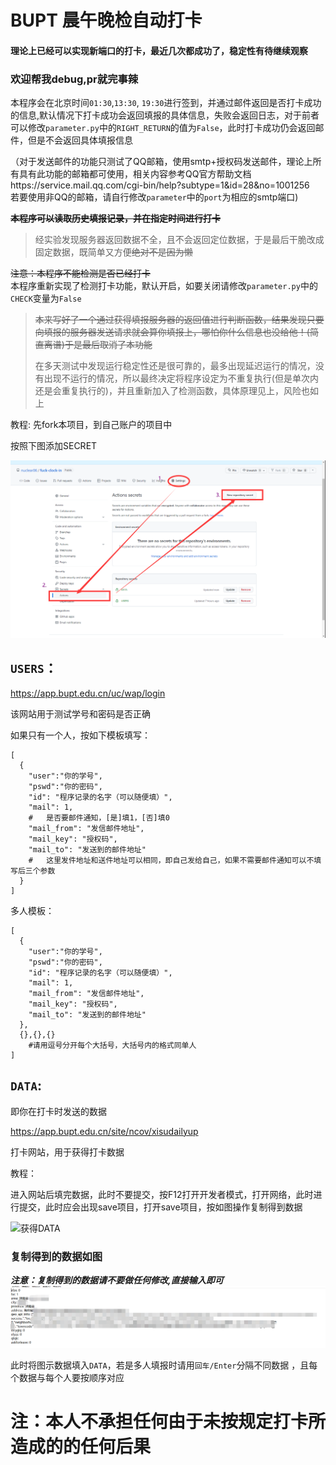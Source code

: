 # BUPT 晨午晚检自动打卡
#### 理论上已经可以实现新端口的打卡，最近几次都成功了，稳定性有待继续观察

### 欢迎帮我debug,pr就完事辣
本程序会在北京时间`01:30`,`13:30`, `19:30`进行签到，并通过邮件返回是否打卡成功的信息,默认情况下打卡成功会返回填报的具体信息，失败会返回日志，对于前者可以修改`parameter.py`中的`RIGHT_RETURN`的值为`False`，此时打卡成功仍会返回邮件，但是不会返回具体填报信息

（对于发送邮件的功能只测试了QQ邮箱，使用smtp+授权码发送邮件，理论上所有具有此功能的邮箱都可使用，相关内容参考QQ官方帮助文档https://service.mail.qq.com/cgi-bin/help?subtype=1&id=28&no=1001256 \
若要使用非QQ的邮箱，请自行修改`parameter`中的`port`为相应的smtp端口)

​			~~**本程序可以读取历史填报记录，并在指定时间进行打卡**~~

> 经实验发现服务器返回数据不全，且不会返回定位数据，于是最后干脆改成固定数据，既简单又方便~~绝对不是因为懒~~


~~注意：本程序不能检测是否已经打卡~~   
本程序重新实现了检测打卡功能，默认开启，如要关闭请修改`parameter.py`中的`CHECK`变量为`False`

> ~~本来写好了一个通过获得填报服务器的返回值进行判断函数，结果发现只要向填报的服务器发送请求就会算你填报上，哪怕你什么信息也没给他！(简直离谱)于是最后取消了本功能~~
>
>  在多天测试中发现运行稳定性还是很可靠的，最多出现延迟运行的情况，没有出现不运行的情况，所以最终决定将程序设定为不重复执行(但是单次内还是会重复执行的)，并且重新加入了检测函数，具体原理见上，风险也如上



教程:
先fork本项目，到自己账户的项目中

按照下图添加SECRET

![添加secret](images/添加secret.png)



## `USERS`：

https://app.bupt.edu.cn/uc/wap/login

该网站用于测试学号和密码是否正确

如果只有一个人，按如下模板填写：

```
[
  {
    "user":"你的学号",
    "pswd":"你的密码",
    "id": "程序记录的名字（可以随便填）",
    "mail": 1,
    #	是否要邮件通知，[是]填1，[否]填0
    "mail_from": "发信邮件地址",
    "mail_key": "授权码",
    "mail_to": "发送到的邮件地址"
	#	这里发件地址和送件地址可以相同，即自己发给自己，如果不需要邮件通知可以不填写后三个参数
  }
]
```

多人模板：

```
[
  {
    "user":"你的学号",
    "pswd":"你的密码",
    "id": "程序记录的名字（可以随便填）",
    "mail": 1,
    "mail_from": "发信邮件地址",
    "mail_key": "授权码",
    "mail_to": "发送到的邮件地址"
  },
  {},{},{}
	#请用逗号分开每个大括号，大括号内的格式同单人
]

```



## `DATA`:

即你在打卡时发送的数据

https://app.bupt.edu.cn/site/ncov/xisudailyup

打卡网站，用于获得打卡数据

教程：

进入网站后填完数据，此时不要提交，按F12打开开发者模式，打开网络，此时进行提交，此时应会出现save项目，打开save项目，按如图操作复制得到数据

![获得DATA](https://github.com/nuclear06/fuck-clock-in/blob/2ec403d414b13abd279546260eff73f2ce267f9d/images/%E8%8E%B7%E5%BE%97DATA%20.png)




### 复制得到的数据如图

***注意：复制得到的数据请不要做任何修改,直接输入即可***
![example](images/example.png)

此时将图示数据填入`DATA`，若是多人填报时请用`回车/Enter`分隔不同数据 ，且每个数据与每个人要按顺序对应




# 注：本人不承担任何由于未按规定打卡所造成的的任何后果
